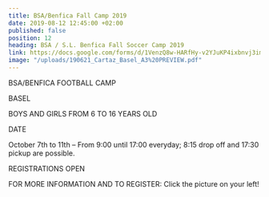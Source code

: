 ```yaml
---
title: BSA/Benfica Fall Camp 2019
date: 2019-08-12 12:45:00 +02:00
published: false
position: 12
heading: BSA / S.L. Benfica Fall Soccer Camp 2019
link: https://docs.google.com/forms/d/1VenzQ8w-HARfHy-v2YJuKP4ixbnvj3imakx2-GdQl8k/edit
image: "/uploads/190621_Cartaz_Basel_A3%20PREVIEW.pdf"
---
```


BSA/BENFICA FOOTBALL CAMP

BASEL

BOYS AND GIRLS FROM 6 TO 16 YEARS OLD

DATE

October 7th to 11th – From 9:00 until 17:00 everyday; 8:15 drop off and 17:30 pickup are possible.

REGISTRATIONS OPEN

FOR MORE INFORMATION AND TO REGISTER:
Click the picture on your left!